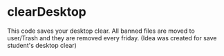 # clearDesktop
This code saves your desktop clear. All banned files are moved to user/Trash and they are removed every friday. (Idea was created for save student's desktop clear)
